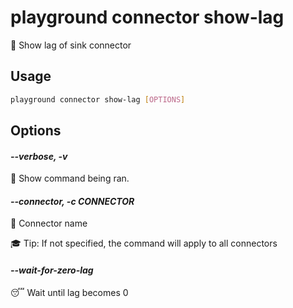 # playground connector show-lag

🐢 Show lag of sink connector

## Usage

```bash
playground connector show-lag [OPTIONS]
```

## Options

#### *--verbose, -v*

🐞 Show command being ran.

#### *--connector, -c CONNECTOR*

🔗 Connector name  
  
🎓 Tip: If not specified, the command will apply to all connectors

#### *--wait-for-zero-lag*

😴 Wait until lag becomes 0


